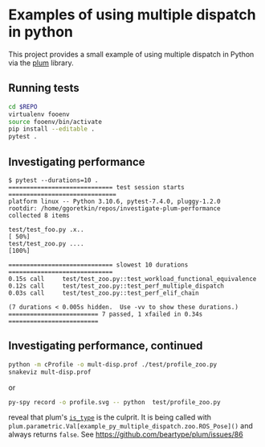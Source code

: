 # Examples of using multiple dispatch in python
This project provides a small example of using multiple dispatch in Python via the [plum](https://beartype.github.io/plum) library.

## Running tests
```sh
cd $REPO
virtualenv fooenv
source fooenv/bin/activate
pip install --editable .
pytest .
```

## Investigating performance
```
$ pytest --durations=10 .
============================= test session starts ==============================
platform linux -- Python 3.10.6, pytest-7.4.0, pluggy-1.2.0
rootdir: /home/ggoretkin/repos/investigate-plum-performance
collected 8 items                                                              

test/test_foo.py .x..                                                    [ 50%]
test/test_zoo.py ....                                                    [100%]

============================= slowest 10 durations =============================
0.15s call     test/test_zoo.py::test_workload_functional_equivalence
0.12s call     test/test_zoo.py::test_perf_multiple_dispatch
0.03s call     test/test_zoo.py::test_perf_elif_chain

(7 durations < 0.005s hidden.  Use -vv to show these durations.)
========================= 7 passed, 1 xfailed in 0.34s =========================
```

## Investigating performance, continued

```bash
python -m cProfile -o mult-disp.prof ./test/profile_zoo.py
snakeviz mult-disp.prof
```

or

```bash
py-spy record -o profile.svg -- python  test/profile_zoo.py
```

reveal that plum's [`is_type`](https://github.com/beartype/plum/blob/b38a1625c30a235d4e7a20d8a5828280fdb0fba7/plum/parametric.py#L282) is the culprit.
It is being called with `plum.parametric.Val[example_py_multiple_dispatch.zoo.ROS_Pose]()` and always returns `false`.
See https://github.com/beartype/plum/issues/86
